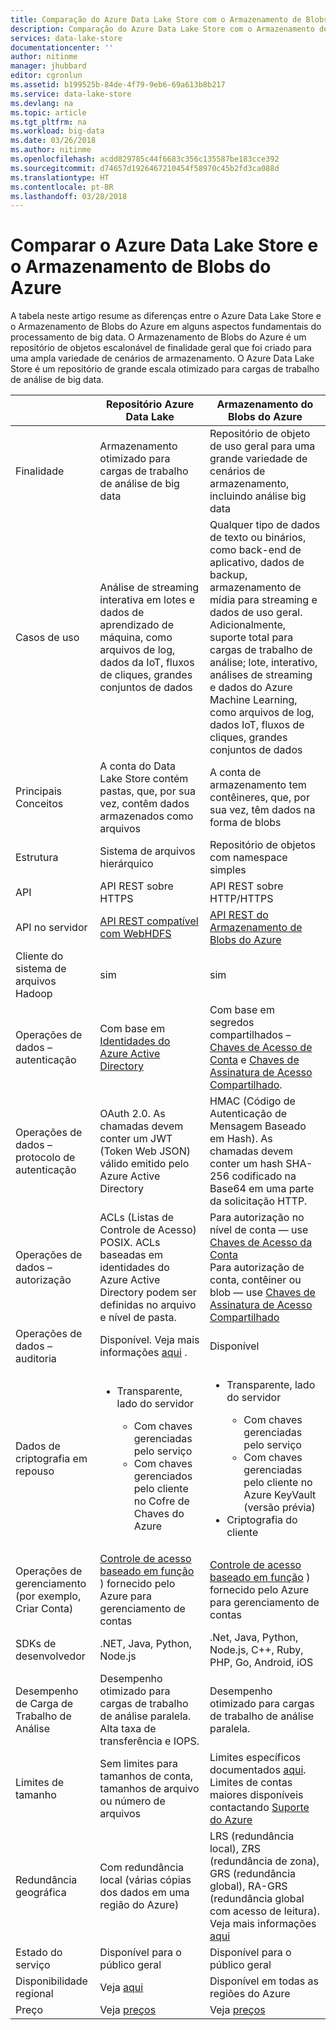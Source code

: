 ```yaml
---
title: Comparação do Azure Data Lake Store com o Armazenamento de Blobs do Azure | Microsoft Docs
description: Comparação do Azure Data Lake Store com o Armazenamento de Blobs do Azure
services: data-lake-store
documentationcenter: ''
author: nitinme
manager: jhubbard
editor: cgronlun
ms.assetid: b199525b-84de-4f79-9eb6-69a613b8b217
ms.service: data-lake-store
ms.devlang: na
ms.topic: article
ms.tgt_pltfrm: na
ms.workload: big-data
ms.date: 03/26/2018
ms.author: nitinme
ms.openlocfilehash: acdd829785c44f6683c356c135587be183cce392
ms.sourcegitcommit: d74657d1926467210454f58970c45b2fd3ca088d
ms.translationtype: HT
ms.contentlocale: pt-BR
ms.lasthandoff: 03/28/2018
---
```

# <a name="comparing-azure-data-lake-store-and-azure-blob-storage"></a>Comparar o Azure Data Lake Store e o Armazenamento de Blobs do Azure
A tabela neste artigo resume as diferenças entre o Azure Data Lake Store e o Armazenamento de Blobs do Azure em alguns aspectos fundamentais do processamento de big data. O Armazenamento de Blobs do Azure é um repositório de objetos escalonável de finalidade geral que foi criado para uma ampla variedade de cenários de armazenamento. O Azure Data Lake Store é um repositório de grande escala otimizado para cargas de trabalho de análise de big data.

|  | Repositório Azure Data Lake | Armazenamento do Blobs do Azure |
| --- | --- | --- |
| Finalidade |Armazenamento otimizado para cargas de trabalho de análise de big data |Repositório de objeto de uso geral para uma grande variedade de cenários de armazenamento, incluindo análise big data |
| Casos de uso |Análise de streaming interativa em lotes e dados de aprendizado de máquina, como arquivos de log, dados da IoT, fluxos de cliques, grandes conjuntos de dados |Qualquer tipo de dados de texto ou binários, como back-end de aplicativo, dados de backup, armazenamento de mídia para streaming e dados de uso geral. Adicionalmente, suporte total para cargas de trabalho de análise; lote, interativo, análises de streaming e dados do Azure Machine Learning, como arquivos de log, dados IoT, fluxos de cliques, grandes conjuntos de dados |
| Principais Conceitos |A conta do Data Lake Store contém pastas, que, por sua vez, contêm dados armazenados como arquivos |A conta de armazenamento tem contêineres, que, por sua vez, têm dados na forma de blobs |
| Estrutura |Sistema de arquivos hierárquico |Repositório de objetos com namespace simples |
| API |API REST sobre HTTPS |API REST sobre HTTP/HTTPS |
| API no servidor |[API REST compatível com WebHDFS](https://msdn.microsoft.com/library/azure/mt693424.aspx) |[API REST do Armazenamento de Blobs do Azure](https://msdn.microsoft.com/library/azure/dd135733.aspx) |
| Cliente do sistema de arquivos Hadoop |sim |sim |
| Operações de dados – autenticação |Com base em [Identidades do Azure Active Directory](../active-directory/active-directory-authentication-scenarios.md) |Com base em segredos compartilhados – [Chaves de Acesso de Conta](../storage/common/storage-create-storage-account.md#manage-your-storage-account) e [Chaves de Assinatura de Acesso Compartilhado](../storage/common/storage-dotnet-shared-access-signature-part-1.md). |
| Operações de dados – protocolo de autenticação |OAuth 2.0. As chamadas devem conter um JWT (Token Web JSON) válido emitido pelo Azure Active Directory |HMAC (Código de Autenticação de Mensagem Baseado em Hash). As chamadas devem conter um hash SHA-256 codificado na Base64 em uma parte da solicitação HTTP. |
| Operações de dados – autorização |ACLs (Listas de Controle de Acesso) POSIX.  ACLs baseadas em identidades do Azure Active Directory podem ser definidas no arquivo e nível de pasta. |Para autorização no nível de conta — use [Chaves de Acesso da Conta](../storage/common/storage-create-storage-account.md#manage-your-storage-account)<br>Para autorização de conta, contêiner ou blob — use [Chaves de Assinatura de Acesso Compartilhado](../storage/common/storage-dotnet-shared-access-signature-part-1.md) |
| Operações de dados – auditoria |Disponível. Veja mais informações [aqui](data-lake-store-diagnostic-logs.md) . |Disponível |
| Dados de criptografia em repouso |<ul><li>Transparente, lado do servidor</li> <ul><li>Com chaves gerenciadas pelo serviço</li><li>Com chaves gerenciados pelo cliente no Cofre de Chaves do Azure</li></ul></ul> |<ul><li>Transparente, lado do servidor</li> <ul><li>Com chaves gerenciadas pelo serviço</li><li>Com chaves gerenciadas pelo cliente no Azure KeyVault (versão prévia)</li></ul><li>Criptografia do cliente</li></ul> |
| Operações de gerenciamento (por exemplo, Criar Conta) |[Controle de acesso baseado em função](../active-directory/role-based-access-control-what-is.md) ) fornecido pelo Azure para gerenciamento de contas |[Controle de acesso baseado em função](../active-directory/role-based-access-control-what-is.md) ) fornecido pelo Azure para gerenciamento de contas |
| SDKs de desenvolvedor |.NET, Java, Python, Node.js |.Net, Java, Python, Node.js, C++, Ruby, PHP, Go, Android, iOS |
| Desempenho de Carga de Trabalho de Análise |Desempenho otimizado para cargas de trabalho de análise paralela. Alta taxa de transferência e IOPS. |Desempenho otimizado para cargas de trabalho de análise paralela. |
| Limites de tamanho |Sem limites para tamanhos de conta, tamanhos de arquivo ou número de arquivos |Limites específicos documentados [aqui](../storage/common/storage-scalability-targets.md). Limites de contas maiores disponíveis contactando [Suporte do Azure](https://azure.microsoft.com/support/faq/) |
| Redundância geográfica |Com redundância local (várias cópias dos dados em uma região do Azure) |LRS (redundância local), ZRS (redundância de zona), GRS (redundância global), RA-GRS (redundância global com acesso de leitura). Veja mais informações [aqui](../storage/common/storage-redundancy.md) |
| Estado do serviço |Disponível para o público geral |Disponível para o público geral |
| Disponibilidade regional |Veja [aqui](https://azure.microsoft.com/regions/#services) |Disponível em todas as regiões do Azure |
| Preço |Veja [preços](https://azure.microsoft.com/pricing/details/data-lake-store/) |Veja [preços](https://azure.microsoft.com/pricing/details/storage/) |


